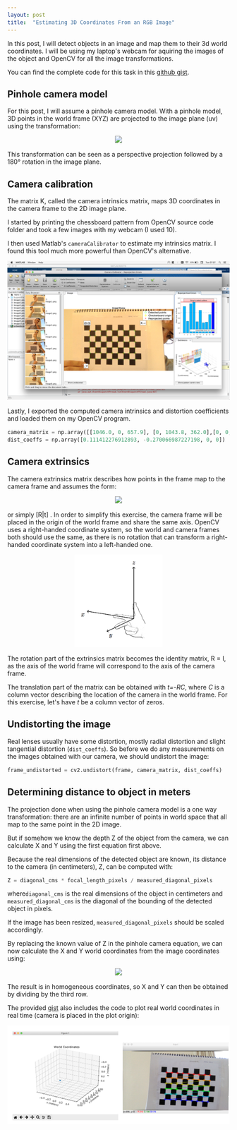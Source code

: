 ```yaml
---
layout: post
title:  "Estimating 3D Coordinates From an RGB Image"
---
```


In this post, I will detect objects in an image and map them to their 3d world coordinates. I will be using my laptop's webcam for aquiring the images of the object and OpenCV for all the image transformations.

You can find the complete code for this task in this [github gist](https://gist.github.com/d3rezz/b956501d5b1f73b8092b2531981c86c6).

## Pinhole camera model
For this post, I will assume a pinhole camera model. With a pinhole model, 3D points in the world frame (XYZ) are projected to the image plane (uv) using the transformation:
<div align="center">
	<img src="https://latex.codecogs.com/svg.latex?s%20%5Cbegin%7Bbmatrix%7D%20u%5C%5C%20v%5C%5C%201%20%5Cend%7Bbmatrix%7D%20%3DK%20%5Cbegin%7Bbmatrix%7D%20r_%7B11%7D%20%26%20r_%7B12%7D%20%26%20r_%7B13%7D%20%26%20t_%7B1%7D%5C%5C%20r_%7B21%7D%20%26%20r_%7B22%7D%20%26%20r_%7B23%7D%20%26%20t_%7B2%7D%5C%5C%20r_%7B31%7D%20%26%20r_%7B32%7D%20%26%20r_%7B33%7D%20%26%20t_%7B3%7D%20%5Cend%7Bbmatrix%7D%20%5Cbegin%7Bbmatrix%7D%20X%5C%5C%20Y%5C%5C%20Z%5C%5C%201%20%5Cend%7Bbmatrix%7D"/>
</div>

This transformation can be seen as a perspective projection followed by a 180° rotation in the image plane.


## Camera calibration
The matrix K, called the camera intrinsics matrix, maps 3D coordinates in the camera frame to the 2D image plane.

I started by printing the chessboard pattern from OpenCV source code folder and took a few images with my webcam (I used 10).

I then used Matlab's ```cameraCalibrator``` to estimate my intrinsics matrix. I found this tool much more powerful than OpenCV's alternative.
<div align="center">
	<img src="/assets/post_images/2019-08-10-2d_rgb_to_3d/calibration.png"/>
</div>

Lastly, I exported the computed camera intrinsics and distortion coefficients and loaded them on my OpenCV program.

```python
camera_matrix = np.array([[1046.0, 0, 657.9], [0, 1043.8, 362.0],[0, 0, 1]])
dist_coeffs = np.array([0.111412276912893, -0.270066987227198, 0, 0])
```



## Camera extrinsics
The camera extrinsics matrix describes how points in the frame map to the camera frame and assumes the form:
<div align="center">
	<img src="https://latex.codecogs.com/svg.latex?%5Cbegin%7Bbmatrix%7D%20r_%7B11%7D%20%26%20r_%7B12%7D%20%26%20r_%7B13%7D%20%26%20t_1%5C%5C%20r_%7B21%7D%20%26%20r_%7B22%7D%20%26%20r_%7B23%7D%20%26%20t_2%5C%5C%20r_%7B31%7D%20%26%20r_%7B32%7D%20%26%20r_%7B33%7D%20%26%20t_3%20%5Cend%7Bbmatrix%7D"/>
</div>

or simply [R|t] .
In order to simplify this exercise, the camera frame will be placed in the origin of the world frame and share the same axis. OpenCV uses a right-handed coordinate system, so the world and camera frames both should use the same, as there is no rotation that can transform a right-handed coordinate system into a left-handed one.

<div align="center">
	<img src="/assets/post_images/2019-08-10-2d_rgb_to_3d/right_hand_frame.png" width="200" />
</div>


The rotation part of the extrinsics matrix becomes the identity matrix, R = I, as the axis of the world frame will correspond to the axis of the camera frame.

The translation part of the matrix can be obtained with *t=-RC*, where *C* is a column vector describing the location of the camera in the world frame. For this exercise, let's have *t* be a column vector of zeros.

## Undistorting the image
Real lenses usually have some distortion, mostly radial distortion and slight tangential distortion (```dist_coeffs```). So before we do any measurements on the images obtained with our camera, we should undistort the image:

```python
frame_undistorted = cv2.undistort(frame, camera_matrix, dist_coeffs)
```

## Determining distance to object in meters
The projection done when using the pinhole camera model is a one way transformation: there are an infinite number of points in world space that all map to the same point in the 2D image.

But if somehow we know the depth Z of the object from the camera, we can calculate X and Y using the first equation first above.

Because the real dimensions of the detected object are known, its distance to the camera (in centimeters), Z, can be computed with:

```python
Z = diagonal_cms * focal_length_pixels / measured_diagonal_pixels
```
where```diagonal_cms``` is the real dimensions of the object in centimeters and  ```measured_diagonal_cms``` is the diagonal of the bounding of the detected object in pixels.

If the image has been resized, ```measured_diagonal_pixels``` should be scaled accordingly.


By replacing the known value of Z in the pinhole camera equation, we can now calculate the X and Y world coordinates from the image coordinates using:

<div align="center">
	<img src="https://latex.codecogs.com/svg.latex?s%5E%7B-1%7D%5Cbegin%7Bbmatrix%7D%20X%5C%5C%20Y%5C%5C%201%20%5Cend%7Bbmatrix%7D%20%3D%20%5Cbegin%7Bbmatrix%7D%20r_%7B11%7D%20%26%20r_%7B12%7D%20%26%20Z%5Ctimes%20r_%7B13%7D%20&plus;%20t_%7B1%7D%5C%5C%20r_%7B21%7D%20%26%20r_%7B22%7D%20%26%20Z%5Ctimes%20r_%7B23%7D%20&plus;%20t_%7B2%7D%5C%5C%20r_%7B31%7D%20%26%20r_%7B32%7D%20%26%20Z%5Ctimes%20r_%7B33%7D%20&plus;%20t_%7B3%7D%20%5Cend%7Bbmatrix%7D%20K%5E%7B-1%7D%20%5Cbegin%7Bbmatrix%7D%20u%5C%5C%20v%5C%5C%201%20%5Cend%7Bbmatrix%7D"/>
</div>

The result is in homogeneous coordinates, so X and Y can then be obtained by dividing by the third row.

The provided [gist](https://gist.github.com/d3rezz/b956501d5b1f73b8092b2531981c86c6) also includes the code to plot real world coordinates in real time (camera is placed in the plot origin):

<div align="center">
	<img src="/assets/post_images/2019-08-10-2d_rgb_to_3d/location.png"/>
</div>
